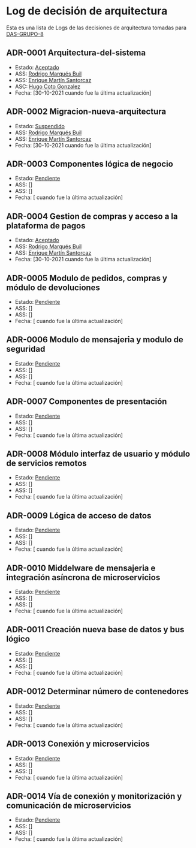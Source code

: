 # Log de decisión de arquitectura

Esta es una lista de Logs de las decisiones de arquitectura tomadas para [DAS-GRUPO-8](https://github.com/kikmar/DAS-GRUPO-8)


## ADR-0001 Arquitectura-del-sistema
* Estado: [Aceptado](decisiones/0001-Aquitectura-del-sistema.md)
* ASS: [Rodrigo Marqués Buil](https://github.com/Larrivey)
* ASS: [Enrique Martín Santorcaz](https://github.com/kikmar)
* ASC: [Hugo Coto Gonzalez](https://github.com/hugocg6)
* Fecha: [30-10-2021 cuando fue la última actualización] 

## ADR-0002 Migracion-nueva-arquitectura
* Estado: [Suspendido](decisiones/0002-Migracion-nueva-arquitectura.md)
* ASS: [Rodrigo Marqués Buil](https://github.com/Larrivey)
* ASS: [Enrique Martín Santorcaz](https://github.com/kikmar)
* Fecha: [30-10-2021 cuando fue la última actualización]

## ADR-0003 Componentes lógica de negocio
* Estado: [Pendiente](decisiones/0003-Componentes-logica-de-negocio.md)
* ASS: []
* ASS: []
* Fecha: [ cuando fue la última actualización]

## ADR-0004 Gestion de compras y acceso a la plataforma de pagos
* Estado: [Aceptado](decisiones/0004-Gestion-de-compras-y-acceso-a-plataforma-de-pagos.md)
* ASS: [Rodrigo Marqués Buil](https://github.com/Larrivey)
* ASS: [Enrique Martín Santorcaz](https://github.com/kikmar)
* Fecha: [30-10-2021 cuando fue la última actualización]

## ADR-0005 Modulo de pedidos, compras y módulo de devoluciones
* Estado: [Pendiente](decisiones/0005-Pedidos-compras-devoluciones.md)
* ASS: []
* ASS: []
* Fecha: [ cuando fue la última actualización]

## ADR-0006 Modulo de mensajeria y modulo de seguridad

* Estado: [Pendiente](decisiones/0006-Mensajeria-seguridad.md)
* ASS: []
* ASS: []
* Fecha: [ cuando fue la última actualización]

## ADR-0007 Componentes de presentación

* Estado: [Pendiente](decisiones/0007-Componentes-de-presentacion.md)
* ASS: []
* ASS: []
* Fecha: [ cuando fue la última actualización]

## ADR-0008 Módulo interfaz de usuario y módulo de servicios remotos

* Estado: [Pendiente](decisiones/0008-Interfaz-de-usuario-servicios-remotos.md)
* ASS: []
* ASS: []
* Fecha: [ cuando fue la última actualización]

## ADR-0009 Lógica de acceso de datos

* Estado: [Pendiente](decisiones/0009-Logica-de-acceso-de-datos.md)
* ASS: []
* ASS: []
* Fecha: [ cuando fue la última actualización]

## ADR-0010 Middelware de mensajeria e integración asíncrona de microservicios

* Estado: [Pendiente](decisiones/0010-Middleware-mensajeria-integracion-asincrona.md)
* ASS: []
* ASS: []
* Fecha: [ cuando fue la última actualización]

## ADR-0011 Creación nueva base de datos y bus lógico

* Estado: [Pendiente](decisiones/0011-Nueva-base-de-datos-bus-logico.md)
* ASS: []
* ASS: []
* Fecha: [ cuando fue la última actualización]

## ADR-0012 Determinar número de contenedores

* Estado: [Pendiente](decisiones/0012-Numero-de-contenedores.md)
* ASS: []
* ASS: []
* Fecha: [ cuando fue la última actualización]

## ADR-0013 Conexión y microservicios

* Estado: [Pendiente](decisiones/0013-Conexion-microservicios.md)
* ASS: []
* ASS: []
* Fecha: [ cuando fue la última actualización]

## ADR-0014 Vía de conexión y monitorización y comunicación de microservicios

* Estado: [Pendiente](decisiones/0014-Via-conexion-monitorizacion-comunicacion.md)
* ASS: []
* ASS: []
* Fecha: [ cuando fue la última actualización]

